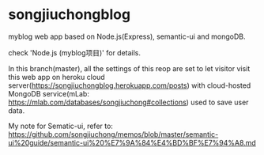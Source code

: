 # songjiuchongblog
myblog web app based on Node.js(Express), semantic-ui and mongoDB.

check 'Node.js (myblog项目)' for details.

In this branch(master), all the settings of this reop are set to let visitor visit this web app on heroku cloud server(https://songjiuchongblog.herokuapp.com/posts) with cloud-hosted MongoDB service(mLab: https://mlab.com/databases/songjiuchong#collections) used to save user data.
<br/>

My note for Sematic-ui, refer to: 
https://github.com/songjiuchong/memos/blob/master/semantic-ui%20guide/semantic-ui%20%E7%9A%84%E4%BD%BF%E7%94%A8.md
